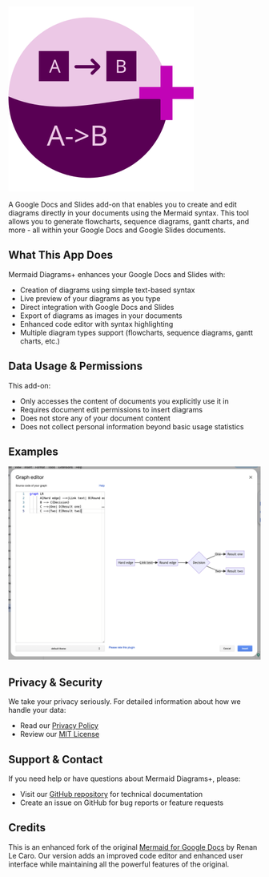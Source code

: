 ![Mermaid Diagrams+ Logo](logo.svg)

A Google Docs and Slides add-on that enables you to create and edit diagrams directly in your documents using the
Mermaid syntax. This  tool allows you to generate flowcharts, sequence diagrams, gantt charts, and more - all within 
your Google Docs and Google Slides documents.

## What This App Does

Mermaid Diagrams+ enhances your Google Docs and Slides with:

- Creation of diagrams using simple text-based syntax
- Live preview of your diagrams as you type
- Direct integration with Google Docs and Slides
- Export of diagrams as images in your documents
- Enhanced code editor with syntax highlighting
- Multiple diagram types support (flowcharts, sequence diagrams, gantt charts, etc.)

## Data Usage & Permissions

This add-on:

- Only accesses the content of documents you explicitly use it in
- Requires document edit permissions to insert diagrams
- Does not store any of your document content
- Does not collect personal information beyond basic usage statistics

## Examples

![Mermaid Diagrams+ Screenshot](screenshot.png)

## Privacy & Security

We take your privacy seriously. For detailed information about how we handle your data:

- Read our [Privacy Policy](PRIVACY_POLICY.md)
- Review our [MIT License](LICENSE.md)

## Support & Contact

If you need help or have questions about Mermaid Diagrams+, please:

- Visit our [GitHub repository](https://github.com/AlmogBaku/mermaid-gdocs-plus/) for technical documentation
- Create an issue on GitHub for bug reports or feature requests

## Credits

This is an enhanced fork of the original [Mermaid for Google Docs](https://github.com/renanlecaro/mermaid-gdocs/) by
Renan Le Caro. Our version adds an improved code editor and enhanced user interface while maintaining all the powerful
features of the original.